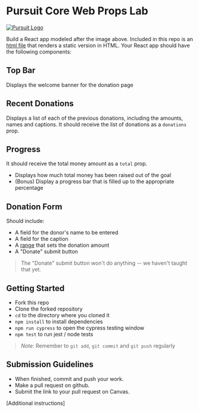 # Pursuit Core Web Props Lab

[![Pursuit Logo](https://avatars1.githubusercontent.com/u/5825944?s=200&v=4)](https://pursuit.org)

Build a React app modeled after the image above.
Included in this repo is an [html file](./reference.html) that renders a static version in HTML.
Your React app should have the following components:

## Top Bar

Displays the welcome banner for the donation page

## Recent Donations

Displays a list of each of the previous donations, including the amounts, names and captions.
It should receive the list of donations as a `donations` prop.

## Progress

It should receive the total money amount as a `total` prop.

- Displays how much total money has been raised out of the goal
- (Bonus) Display a progress bar that is filled up to the appropriate percentage

## Donation Form

Should include:

- A field for the donor's name to be entered
- A field for the caption
- A [range](https://www.w3schools.com/tags/att_input_type_range.asp) that sets the donation amount
- A "Donate" submit button

> The "Donate" submit button won't do anything -- we haven't taught that yet.

## Getting Started

- Fork this repo
- Clone the forked repository
- `cd` to the directory where you cloned it
- `npm install` to install dependencies
- `npm run cypress` to open the cypress testing window
- `npm test` to run jest / node tests

> _Note_: Remember to `git add`, `git commit` and `git push` regularly

## Submission Guidelines

- When finished, commit and push your work.
- Make a pull request on github.
- Submit the link to your pull request on Canvas.

[Additional instructions]
